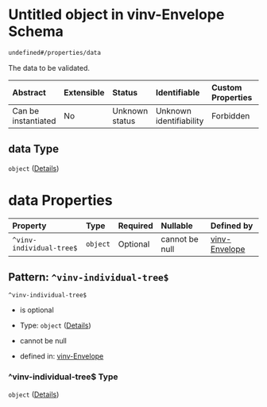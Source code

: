 # Untitled object in vinv-Envelope Schema

```txt
undefined#/properties/data
```

The data to be validated.

| Abstract            | Extensible | Status         | Identifiable            | Custom Properties | Additional Properties | Access Restrictions | Defined In                                                                                                              |
| :------------------ | :--------- | :------------- | :---------------------- | :---------------- | :-------------------- | :------------------ | :---------------------------------------------------------------------------------------------------------------------- |
| Can be instantiated | No         | Unknown status | Unknown identifiability | Forbidden         | Forbidden             | none                | [dereferenced.doc.json\*](../../../../../vinv-schemas/vinv-tree/out/0.0.1/dereferenced.doc.json "open original schema") |

## data Type

`object` ([Details](dereferenced-properties-data.md))

# data Properties

| Property                 | Type     | Required | Nullable       | Defined by                                                                                                                                                    |
| :----------------------- | :------- | :------- | :------------- | :------------------------------------------------------------------------------------------------------------------------------------------------------------ |
| `^vinv-individual-tree$` | `object` | Optional | cannot be null | [vinv-Envelope](dereferenced-properties-data-patternproperties-vinv-individual-tree.md "undefined#/properties/data/patternProperties/^vinv-individual-tree$") |

## Pattern: `^vinv-individual-tree$`



`^vinv-individual-tree$`

*   is optional

*   Type: `object` ([Details](dereferenced-properties-data-patternproperties-vinv-individual-tree.md))

*   cannot be null

*   defined in: [vinv-Envelope](dereferenced-properties-data-patternproperties-vinv-individual-tree.md "undefined#/properties/data/patternProperties/^vinv-individual-tree$")

### ^vinv-individual-tree$ Type

`object` ([Details](dereferenced-properties-data-patternproperties-vinv-individual-tree.md))
